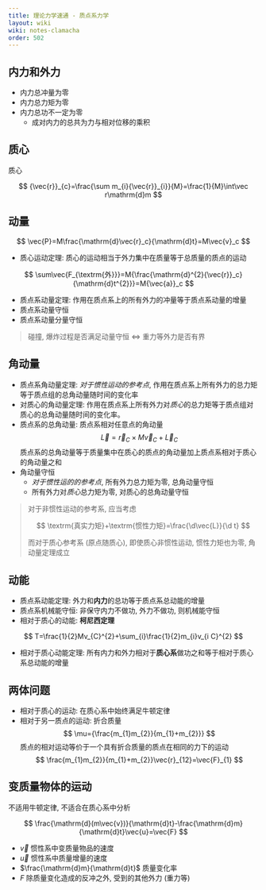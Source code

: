 ```yaml
---
title: 理论力学速通 - 质点系力学
layout: wiki
wiki: notes-clamacha
order: 502
---
```


## 内力和外力

- 内力总冲量为零
- 内力总力矩为零
- 内力总功不一定为零
  - 成对内力的总共为力与相对位移的乘积

## 质心

质心

$$
{\vec{r}}_{c}=\frac{\sum m_{i}{\vec{r}}_{i}}{M}=\frac{1}{M}\int\vec r\mathrm{d}m
$$

## 动量

$$
\vec{P}=M\frac{\mathrm{d}\vec{r}_c}{\mathrm{d}t}=M\vec{v}_c
$$

- 质心运动定理: 质心的运动相当于外力集中在质量等于总质量的质点的运动

$$
\sum\vec{F_{\textrm{外}}}=M{\frac{\mathrm{d}^{2}{\vec{r}}_c}{\mathrm{d}t^{2}}}=M{\vec{a}}_c
$$

- 质点系动量定理: 作用在质点系上的所有外力的冲量等于质点系动量的增量
- 质点系动量守恒
- 质点系动量分量守恒

> 碰撞, 爆炸过程是否满足动量守恒 $\iff$ 重力等外力是否有界

## 角动量

- 质点系角动量定理: _对于惯性运动的参考点_, 作用在质点系上所有外力的总力矩等于质点组的总角动量随时间的变化率
- 对质心的角动量定理: 作用在质点系上所有外力对*质心*的总力矩等于质点组对质心的总角动量随时间的变化率。
- 质点系的总角动量: 质点系相对任意点的角动量
  $$
  \vec{L}=\vec{r}_{C}\times M\vec{v}_{C}+\vec{L}_{C}
  $$
  质点系的总角动量等于质量集中在质心的质点的角动量加上质点系相对于质心的角动量之和
- 角动量守恒
  - _对于惯性运的的参考点_, 所有外力总力矩为零, 总角动量守恒
  - 所有外力对*质心*总力矩为零, 对质心的总角动量守恒

> 对于非惯性运动的参考系, 应当考虑
>
> $$
> \textrm{真实力矩}+\textrm{惯性力矩}=\frac{\d\vec{L}}{\d t}
> $$
>
> 而对于质心参考系 (原点随质心), 即使质心非惯性运动, 惯性力矩也为零, 角动量定理成立

## 动能

- 质点系动能定理: 外力和**内力**的总功等于质点系总动能的增量
- 质点系机械能守恒: 非保守内力不做功, 外力不做功, 则机械能守恒
- 相对于质心的动能: **柯尼西定理**

$$
T=\frac{1}{2}Mv_{C}^{2}+\sum_{i}\frac{1}{2}m_{i}v_{i C}^{2}
$$

- 相对于质心动能定理: 所有内力和外力相对于**质心系**做功之和等于相对于质心系总动能的增量

## 两体问题

- 相对于质心的运动: 在质心系中始终满足牛顿定律
- 相对于另一质点的运动: 折合质量
  $$
  \mu={\frac{m_{1}m_{2}}{m_{1}+m_{2}}}
  $$
  质点的相对运动等价于一个具有折合质量的质点在相同的力下的运动
  $$
  \frac{m_{1}m_{2}}{m_{1}+m_{2}}\vec{r}_{12}=\vec{F}_{1}
  $$

## 变质量物体的运动

不适用牛顿定律, 不适合在质心系中分析

$$
\frac{\mathrm{d}(m\vec{v})}{\mathrm{d}t}-\frac{\mathrm{d}m}{\mathrm{d}t}\vec{u}=\vec{F}
$$

- $\vec{v}$ 惯性系中变质量物品的速度
- $\vec{u}$ 惯性系中质量增量的速度
- $\frac{\mathrm{d}m}{\mathrm{d}t}$ 质量变化率
- $F$ 除质量变化造成的反冲之外, 受到的其他外力 (重力等)
